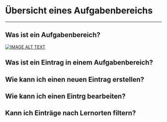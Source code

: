 # Übersicht eines Aufgabenbereichs

- - - 

## Was ist ein Aufgabenbereich?

[![IMAGE ALT TEXT](https://img.youtube.com/vi/StTqXEQ2l-Y/0.jpg)](https://www.youtube.com/watch?v=8HhUOH3qGw0 "Video Title")

## Was ist ein Eintrag in einem Aufgabenbereich?

## Wie kann ich einen neuen Eintrag erstellen?

## Wie kann ich einen Eintrg bearbeiten?

## Kann ich Einträge nach Lernorten filtern?

